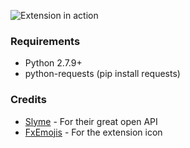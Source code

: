 ![Extension in action](https://github.com/wallace11/ulauncher-url-shortener/blob/master/demo.png)

### Requirements
- Python 2.7.9+
- python-requests (pip install requests)

### Credits
- [Slyme](https://5ly.me) - For their great open API
- [FxEmojis](https://github.com/mozilla/fxemoji) - For the extension icon
